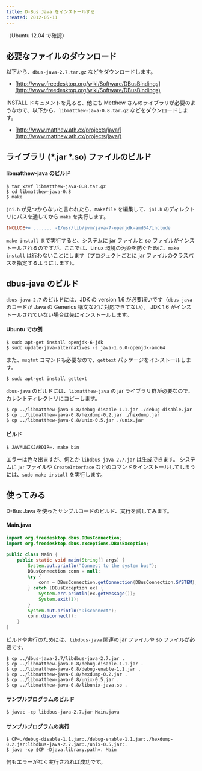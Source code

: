 ```yaml
---
title: D-Bus Java をインストールする
created: 2012-05-11
---
```


（Ubuntu 12.04 で確認）

必要なファイルのダウンロード
----

以下から、`dbus-java-2.7.tar.gz` などをダウンロードします。

- [http://www.freedesktop.org/wiki/Software/DBusBindings](http://www.freedesktop.org/wiki/Software/DBusBindings)

INSTALL ドキュメントを見ると、他にも Metthew さんのライブラリが必要のようなので、以下から、`libmatthew-java-0.8.tar.gz` などをダウンロードします。

- [http://www.matthew.ath.cx/projects/java/](http://www.matthew.ath.cx/projects/java/)


ライブラリ (*.jar *.so) ファイルのビルド
----

#### libmatthew-java のビルド

```
$ tar xzvf libmatthew-java-0.8.tar.gz
$ cd libmatthew-java-0.8
$ make
```

`jni.h` が見つからないと言われたら、`Makefile` を編集して、`jni.h` のディレクトリにパスを通してから `make` を実行します。

```makefile
INCLUDE+= ....... -I/usr/lib/jvm/java-7-openjdk-amd64/include
```

`make install` まで実行すると、システムに jar ファイルと so ファイルがインストールされるのですが、ここでは、Linux 環境の汚染を防ぐために、`make install` は行わないことにします（プロジェクトごとに jar ファイルのクラスパスを指定するようにします）。


dbus-java のビルド
----

`dbus-java-2.7` のビルドには、JDK の version 1.6 が必要ぽいです（`dbus-java` のコードが Java の Generics 構文などに対応できてない）。
JDK 1.6 がインストールされていない場合は先にインストールします。

#### Ubuntu での例

```
$ sudo apt-get install openjdk-6-jdk
$ sudo update-java-alternatives -s java-1.6.0-openjdk-amd64
```

また、`msgfmt` コマンドも必要なので、`gettext` パッケージをインストールします。

```
$ sudo apt-get install gettext
```

`dbus-java` のビルドには、`libmatthew-java` の jar ライブラリ群が必要なので、カレントディレクトリにコピーします。

```
$ cp ../libmatthew-java-0.8/debug-disable-1.1.jar ./debug-disable.jar
$ cp ../libmatthew-java-0.8/hexdump-0.2.jar ./hexdump.jar
$ cp ../libmatthew-java-0.8/unix-0.5.jar ./unix.jar
```

#### ビルド

```
$ JAVAUNIXJARDIR=. make bin
```

エラーは色々出ますが、何とか `libdbus-java-2.7.jar` は生成できます。
システムに jar ファイルや `CreateInterface` などのコマンドをインストールしてしまうには、`sudo make install` を実行します。


使ってみる
----

D-Bus Java を使ったサンプルコードのビルド、実行を試してみます。

#### Main.java

```java
import org.freedesktop.dbus.DBusConnection;
import org.freedesktop.dbus.exceptions.DBusException;

public class Main {
    public static void main(String[] args) {
        System.out.println("Connect to the system bus");
        DBusConnection conn = null;
        try {
            conn = DBusConnection.getConnection(DBusConnection.SYSTEM);
        } catch (DBusException ex) {
            System.err.println(ex.getMessage());
            System.exit(1);
        }
        System.out.println("Disconnect");
        conn.disconnect();
    }
}
```

ビルドや実行のためには、`libdbus-java` 関連の jar ファイルや so ファイルが必要です。

```
$ cp ../dbus-java-2.7/libdbus-java-2.7.jar .
$ cp ../libmatthew-java-0.8/debug-disable-1.1.jar .
$ cp ../libmatthew-java-0.8/debug-enable-1.1.jar .
$ cp ../libmatthew-java-0.8/hexdump-0.2.jar .
$ cp ../libmatthew-java-0.8/unix-0.5.jar .
$ cp ../libmatthew-java-0.8/libunix-java.so .
```

#### サンプルプログラムのビルド

```
$ javac -cp libdbus-java-2.7.jar Main.java
```

#### サンプルプログラムの実行

```
$ CP=./debug-disable-1.1.jar:./debug-enable-1.1.jar:./hexdump-0.2.jar:libdbus-java-2.7.jar:./unix-0.5.jar:.
$ java -cp $CP -Djava.library.path=. Main
```

何もエラーがなく実行されれば成功です。

